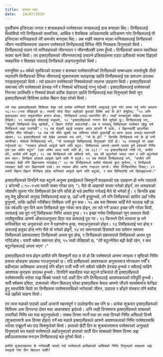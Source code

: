 ```yaml
---
title:  प्रसस्त मन्ना
date:   14/07/2019
---
```


पुस्तौँसम्म इजिप्टका जनता र शासकहरूले परमेश्वरका जनहरूलाई दास बनाएका थिए। तिनीहरूलाई थिचोमिचो गरि तिनीहरूको सामाजिक, आर्थिक र वैयक्तिक अधिकारमाथि अतिक्रमण गरेर तिनीहरूलाई ती इजिप्टका मानिसहरूले धेरै कमजोर बनाएका थिए। अब भर्खरै स्वतन्त्र भएका मानिसहरूलाई तिनीहरूको जीवन न्यायोचितरूपमा उकास्न परमेश्वरले तिनीहरूलाई विभिन्न नीति नियमहरू दिनुभएको थियो। तिनीहरूलाई पालन गरे मानिसहरूको जीवनस्तर र जीवनशैलशी उत्तम हुँथ्यो। तिनीहरूको समाज व्यवस्थित रूपमा चल्ने थियो। तर इस्राएलीहरूको जीवनस्तरलाई उचाल्ने प्रक्रियाहरूमा एउटा प्रतीकको रूपमा दिइएको व्यवहारिक र शिक्षाप्रद पाठलाई तिनीहरूले अङ्गाल्नुपरेको थियो।

मरुभूमिमा ४० वर्षको घुमफिरको यात्रामा र बारम्बार परमेश्वरसँगको तिनीहरूको सम्बन्धहरू जस्तोसुकै तीतो भएतापनि तिनीहरूको दैनिक जीवनलाई सुचारुरूपमा चलाइराख्न उहाँले तिनीहरूलाई एक प्रावधान उपलब्ध गराइरहनुभएको थियो। त्यो प्रावधान परमेश्वरको निश्वार्थताको ज्वलन्त उदाहरण थियो। इस्राएलीहरूको समाजमा पनि परमेश्वरको हेरचाह गर्ने र निश्वार्थ चरित्रलाई गाभ्नु पर्दथ्यो। इस्राएलीहरूलाई परमेश्वरको निरन्तर उपस्थिति र निश्वार्थ प्रेमको प्रतीक देखाउन उहाँले तिनीहरूलाई मन्ना दिनुभएको थियो जुन् इस्राएलीहरूको शिविरमा प्रत्येक बिहान देखा परेको थियो।

`त्यो मन्ना इस्राएलीहरूको शिविरमा देखा पर्दा प्रत्येक मानिसले दिनदिनै आफूलाई पुग्ने गरेर जम्मा गर्नु भनेर प्रस्थान १६:१०-२१मा लेखिएको छ। त्यसरी जोड दिएर अर्हाएको कुराको विशेष अर्थ के हो? हेर्नुहोस्: "१० अनि इस्राएलका सारा समुदायसित हारून बोल्दा, तिनीहरूले उजाड़-स्थानतिर हेरे। त्यहाँ परमप्रभुको महिमा बादलमा देखियो। ११ परमप्रभुले मोशालाई भन्नुभयो, १२ "इस्राएलीहरूको गनगन मैले सुनेको छु। तिनीहरूलाई भन्, "बेलुकी तिमीहरूले मासु खानेछौ, र बिहान रोटीले अघाउनेछौ। तब म परमप्रभु तिमीहरूका परमेश्वर रहेछु भन्ने तिमीहरूले थाहा पाउनेछौ"। १३ तब बेलुकी बट्टाई चराहरू आएर छाउनी नै ढाके, र बिहानचाहिँ छाउनीका चारैतिर शीत परिरह्यो। १४ जब त्यो शीत सुक्यो तब जमिनमा परेको तुसारोझैँ स-साना डल्ला उजाड़-स्थानभरि रहेछन्। १५ इस्राएलीहरूले त्यो देखेर आपसमा भन्न लागे, "यो के हो? " किनकि तिनीहरूले त्यो के हो भनी जान्दैनथे। मोशाले तिनीहरूलाई भने, "यो परमप्रभुले तिमीहरूलाई दिनुभएको रोटी हो। १६ परमप्रभुले यो आज्ञा गर्नुभएको छ: "यसबाट हरेकले आफूले खाने जति बटुल। तिमीहरूका आफ्नो-आफ्नो पालमा हुने हरेकको निम्ति एक-एक ओमेर बटुल" (एक ओमेर आधा पाथी जति हो, पद ३६)।" १७ इस्राएलीहरूले त्यसै गरे, कसैले धेरै, कसैले थोरै बटुले। १८ जब तिनीहरूले त्यो ओमेरले नापे, तब धेरै बटुल्नेको ज्यादा भएन र थोरै बटुल्नेको कम भएन। तिनीहरू हरेकले आफूले खाने जति नै बटुले। १९ तब मोशाले तिनीहरूलाई भने, "कसैले पनि त्यसबाट केही पनि बिहानसम्म नराखोस्।" २० तर तिनीहरूमध्ये कसैले मोशाको कुरा सुनेनन्, र तिनीहरूले त्यसबाट केही भाग बिहानसम्मै राखे। तर त्यसमा कीरा लागेर गन्हाउन लाग्यो। मोशा तिनीहरूसित रिसाए। २१ यसरी बिहान-बिहान तिनीहरू हरेक मानिसले आफूले खाने जति बटुल्थे, र घाम छिप्पिएपछि त्यो बिलाइहाल्थ्यो।"`

इस्राएलीहरूको दिनदिनै मन्ना बटुल्ने अनुभव इसाईहरूले सिक्नुपर्ने पाठहरूको एक उदाहरण हो भनेर पावलले २ कोरन्थी ८:१०-१५मा यसरी व्यक्त गरेका छन्: "८ मैले यो आज्ञाको रूपमा भनेको होइनँ, तर अरूहरूको जोशसँग तुलना गरेर तिमीहरूको प्रेम पनि साँचो हो भन्ने प्रमाणित गर्नलाई मैले यो भनेको हुँ। ९ किनकि हाम्रा प्रभु येशू ख्रीष्टको अनुग्रह तिमीहरूलाई थाहा छ, उहाँ धनी हुनुहुन्थ्यो, तरै पनि तिमीहरूका खातिर उहाँ गरीब हुनुभयो, ताकि उहाँको गरीबीबाट तिमीहरू धनी हुन सक। १० अब यस विषयमा चाहिँ मेरो सल्लाह यही छ: एक वर्षअघि जुन दिने काम तिमीहरूले सुरु गरेका मात्र होइन, तर त्यो गर्ने उत्कट इच्छा पनि गरेका थियौ, त्यसलाई अब पूरा गर्नु तिमीहरूका निम्ति असल हुन्छ। ११ इच्छा गर्नमा तिमीहरूको जुन तत्परता थियो त्यसैमुताबिक आफ्नो औकातअनुसार दिएर यस कामलाई पूरा गर। १२ किनभने दिने तत्परता छ भने मानिससित भए अनुसारको दान नै ग्रहणयोग्य हुन्छ, नभएअनुसारको होइन।  १३ तिमीहरूलाई भार होस् र अरूलाई हलुका होस् भनेर मैले यो भनेको होइनँ, १४ तर समानताको हिसाबले यस वर्तमान समयमा तिमीहरूको प्रशस्तताबाट तिनीहरूको अभाव पूरा होस्, र तिनीहरूको प्रशस्तताले तिमीहरूको अभाव पूरा गरिदेओस्। यसरी सबैमा समानता होस्, १५ जसो लेखिएको छ, "धेरै बटुल्नेसित बढ़ी केही रहेन, र कम बटुल्नेहरूलाई अभाव भएन'।"

इस्राएलीहरूले मात्र होइन हामीले पनि सिक्नुपर्ने पाठ त यो हो कि परमेश्वरले आफ्ना जनहरू र सृष्टिको निम्ति प्रसस्त थोकहरू उपलब्ध गराउनुभएको छ। यदि हामीहरूको आवश्यकता अनुसारमात्र भोगचलन गर्यौँ र बढीभएका आशिषहरू अरूलाई पनि बाँड्न राजी भयौँ भने सबैको राम्रैसँग हेरचाह हुन्थ्यो र सबैलाई चाहिने आवश्यक कुराहरू उपलब्ध हुन्थ्यो। दिनदिनै चाहसँदफ मन्ना बटुल्ने प्रक्रियाले ती इस्राएलीहरूले परमेश्वरमाथि भरोसा राख्न सिक्थे जसले गर्दा अर्को दिन पनि तिनीहरूलाई आवश्यकताको परिपूर्ति हुन्थ्यो। सयौँ वर्षसम्म दविएर, दासत्वको जीवन बिताउनु परेका इस्राएलीहरू केवल आफ्नो जीउने स्वार्थमामात्र केन्द्रित हुनु स्वभाविकै थियो तर तिनीहरूमा परमेश्वरमाथिको भरोसाको जीवन, उदारता र बाँड्ने संस्कार पनि बसोस् भन्ने उहाँको चाहना थियो।

तर त्यस मन्नाको पाठको अर्को अत्यन्तै महत्त्वपूर्ण र उल्लेखनीय पक्ष पनि छ। प्रत्येक शुक्रवार इस्राएलीहरूको शिविरमा अरू दिनभन्दा दोबर मन्ना आकाशबाट झर्दथ्यो। अनि त्यही दिनमामात्र इस्राएलीहरूले साबथको तयारीको निम्ति थप मन्ना बटुल्नुपर्दथ्यो। साबथ दिनमा नपर्ने मन्ना तर त्यस दिनको निम्ति अघिल्लो दिनमै (शुक्रवारमात्रै अरू दिनमा होइन) पर्ने थप मन्नाले इस्राएलीहरूले आफ्नो आवश्यकताको निम्ति परमेश्वरमाथि भरोसा राख्नुपर्ने थप पाठ सिक्नुपरेको थियो। हप्ताको छैटौँ दिन वा शुक्रवारमामात्र परमेश्वरको अनुग्रहले दिनुभएको थप मन्नाले परमेश्वरले अर्हाउनुभएको हप्ताको सातौँ दिन साबथको बिश्राम दिनमा अझ हर्षोउल्लाससाथ मनाउन तिनीहरूलाई बल पुगेको थियो।

`हामीले शुक्रवारहरूमा के गर्नसक्छौँ जसले गर्दा परमेश्वरले हामीहरूको आशिषको निम्ति दिनुभएको साबथमा अझ रमाइलो गरेर दिन बिताउन सकौँ?`